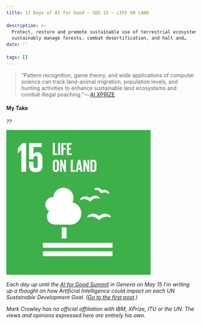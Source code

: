 ```yaml
---
title: 17 Days of AI for Good — SDG 15 — LIFE ON LAND

description: >-
  Protect, restore and promote sustainable use of terrestrial ecosystems,
  sustainably manage forests, combat desertification, and halt and…
date: ''

tags: []
---
```


> “Pattern recognition, game theory, and wide applications of computer science can track land-animal migration, population levels, and hunting activities to enhance sustainable land ecosystems and combat ille­gal poaching.” — [AI XPRIZE](https://ai.xprize.org/AI-For-Good/sustainable-development-goals)

  

  

#### My Take

_??_

  

![](/assets/1__eHLfz4Zfmj2pG23uWpzQEw.jpeg)

_Each day up until the_ [_AI for Good Summit_](https://www.itu.int/en/ITU-T/AI/2018/Pages/default.aspx) _in Geneva on May 15 I’m writing up a thought on how Artificial Intelligence could impact on each UN Sustainable Development Goal. (_[_Go to the first post_](https://medium.com/computationallythinking/17-days-of-ai-for-good-4bed544f42f8)_.)_

_Mark Crowley has no official affiliation with IBM, XPrize, ITU or the UN. The views and opinions expressed here are entirely his own._
